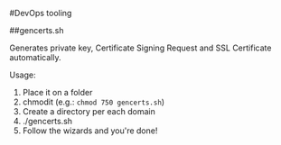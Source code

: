 #DevOps tooling

##gencerts.sh

Generates private key, Certificate Signing Request and SSL Certificate automatically.

Usage:

1. Place it on a folder
2. chmodit (e.g.: `chmod 750 gencerts.sh`)
3. Create a directory per each domain
4. ./gencerts.sh
5. Follow the wizards and you're done!